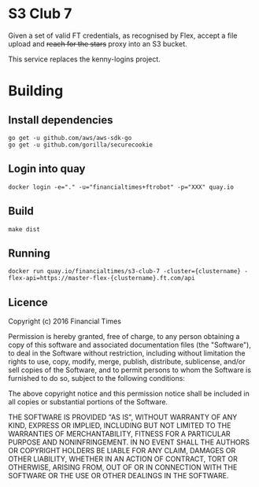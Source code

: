 S3 Club 7
==

Given a set of valid FT credentials, as recognised by Flex, accept a file upload and ~~reach for the stars~~ proxy into an S3 bucket.

This service replaces the kenny-logins project.

# Building

## Install dependencies

```
go get -u github.com/aws/aws-sdk-go
go get -u github.com/gorilla/securecookie
```

## Login into quay
```docker login -e="." -u="financialtimes+ftrobot" -p="XXX" quay.io```

## Build
```make dist```

## Running
```docker run quay.io/financialtimes/s3-club-7 -cluster={clustername} -flex-api=https://master-flex-{clustername}.ft.com/api```



Licence
--

Copyright (c) 2016 Financial Times

Permission is hereby granted, free of charge, to any person obtaining a copy of this software and associated documentation files (the "Software"), to deal in the Software without restriction, including without limitation the rights to use, copy, modify, merge, publish, distribute, sublicense, and/or sell copies of the Software, and to permit persons to whom the Software is furnished to do so, subject to the following conditions:

The above copyright notice and this permission notice shall be included in all copies or substantial portions of the Software.

THE SOFTWARE IS PROVIDED "AS IS", WITHOUT WARRANTY OF ANY KIND, EXPRESS OR IMPLIED, INCLUDING BUT NOT LIMITED TO THE WARRANTIES OF MERCHANTABILITY, FITNESS FOR A PARTICULAR PURPOSE AND NONINFRINGEMENT. IN NO EVENT SHALL THE AUTHORS OR COPYRIGHT HOLDERS BE LIABLE FOR ANY CLAIM, DAMAGES OR OTHER LIABILITY, WHETHER IN AN ACTION OF CONTRACT, TORT OR OTHERWISE, ARISING FROM, OUT OF OR IN CONNECTION WITH THE SOFTWARE OR THE USE OR OTHER DEALINGS IN THE SOFTWARE.
